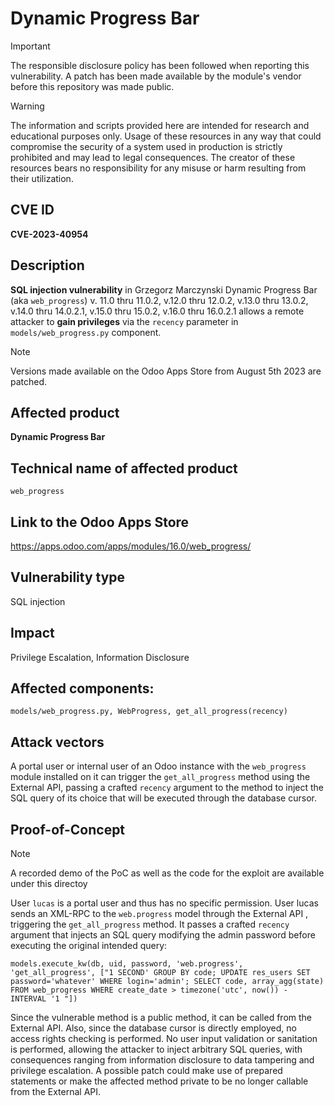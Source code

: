 # Dynamic Progress Bar

> [!IMPORTANT]  
> The responsible disclosure policy has been followed when reporting this vulnerability. A patch has been made available by the module's vendor before this repository was made public.

> [!WARNING]
> The information and scripts provided here are intended for research and educational purposes only. 
> Usage of these resources in any way that could compromise the security of a system used in production is strictly prohibited and may lead to legal consequences. 
> The creator of these resources bears no responsibility for any misuse or harm resulting from their utilization.


## CVE ID
**CVE-2023-40954**

## Description
**SQL injection vulnerability** in Grzegorz Marczynski Dynamic Progress Bar (aka `web_progress`) v. 11.0 thru 11.0.2, v.12.0 thru 12.0.2, v.13.0 thru 13.0.2, v.14.0 thru 14.0.2.1, v.15.0 thru 15.0.2, v.16.0 thru 16.0.2.1 allows a remote attacker to **gain privileges** via the `recency` parameter in `models/web_progress.py` component.

> [!NOTE] 
> Versions made available on the Odoo Apps Store from August 5th 2023 are patched.

## Affected product
**Dynamic Progress Bar**

## Technical name of affected product
`web_progress`

## Link to the Odoo Apps Store
https://apps.odoo.com/apps/modules/16.0/web_progress/

## Vulnerability type
SQL injection

## Impact
Privilege Escalation, Information Disclosure

## Affected components: 
`models/web_progress.py, WebProgress, get_all_progress(recency)`

## Attack vectors
A portal user or internal user of an Odoo instance with the `web_progress` module installed on it can trigger the `get_all_progress` method using the External API, passing a crafted `recency` argument to the method to inject the SQL query of its choice that will be executed through the database cursor. 


## Proof-of-Concept

> [!NOTE] 
> A recorded demo of the PoC as well as the code for the exploit are available under this directoy

User `lucas` is a portal user and thus has no specific permission. User lucas sends an XML-RPC to the `web.progress` model through the External API , triggering the `get_all_progress` method. It passes a crafted `recency` argument that injects an SQL query modifying the admin password before executing the original intended query:


`models.execute_kw(db, uid, password, 'web.progress', 'get_all_progress', ["1 SECOND' GROUP BY code; UPDATE res_users SET password='whatever' WHERE login='admin'; SELECT code, array_agg(state) FROM web_progress WHERE create_date > timezone('utc', now()) - INTERVAL '1 "])`


Since the vulnerable method is a public method, it can be called from the External API. Also, since the database cursor is directly employed, no access rights checking is performed. No user input validation or sanitation is performed, allowing the attacker to inject arbitrary SQL queries, with consequences ranging from information disclosure to data tampering and privilege escalation. A possible patch could make use of prepared statements or make the affected method private to be no longer callable from the External API.




